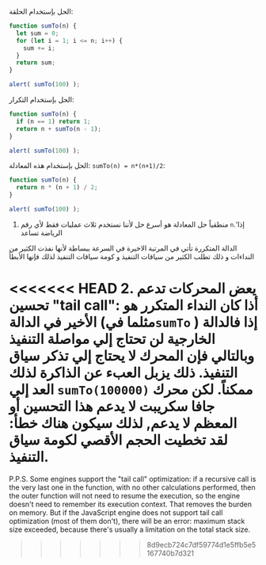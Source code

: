 الحل بإستخدام الحلقة: 

```js run
function sumTo(n) {
  let sum = 0;
  for (let i = 1; i <= n; i++) {
    sum += i;
  }
  return sum;
}

alert( sumTo(100) );
```

الحل بإستخدام التكرار: 

```js run
function sumTo(n) {
  if (n == 1) return 1;
  return n + sumTo(n - 1);
}

alert( sumTo(100) );
```
الحل بإستخدام هذه المعادلة: `sumTo(n) = n*(n+1)/2`:


```js run
function sumTo(n) {
  return n * (n + 1) / 2;
}

alert( sumTo(100) );
```

1. منطقياً حل المعادلة هو أسرع حل لأننا نستخدم ثلاث عمليات فقط لأي رقم `n`.‘إذا الرياضة تساعد

الدالة المتكررة تأتي في المرتبة الاخيرة في السرعة ببساطة لأنها نفذت الكثير من النداءات و ذلك تطلب الكثير من سياقات التنفيذ و كومة سياقات التنفيذ لذلك فإنها الأبطأ

<<<<<<< HEAD
2. يعض المحركات تدعم تحسين "tail call": أذا كان النداء المتكرر هو الأخير في الدالة (مثلما في`sumTo` ) إذا فالدالة الخارجية لن تحتاج إلي مواصلة التنفيذ وبالتالي فإن المحرك لا يحتاج إلي تذكر سياق التنفيذ. ذلك يزبل العبء عن الذاكرة لذلك العد إلي `sumTo(100000)` ممكناً. لكن محرك جافا سكريبت لا يدعم هذا التحسين أو المعظم لا يدعم, لذلك سيكون هناك خطأ: لقد تخطيت الحجم الأقصي لكومة سياق التنفيذ.
=======
P.P.S. Some engines support the "tail call" optimization: if a recursive call is the very last one in the function, with no other calculations performed, then the outer function will not need to resume the execution, so the engine doesn't need to remember its execution context. That removes the burden on memory. But if the JavaScript engine does not support tail call optimization (most of them don't), there will be an error: maximum stack size exceeded, because there's usually a limitation on the total stack size.
>>>>>>> 8d9ecb724c7df59774d1e5ffb5e5167740b7d321
